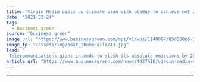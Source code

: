 ```yaml
---
title: "Virgin Media dials up climate plan with pledge to achieve net zero operations by 2025"
date: "2021-02-24"
tags: 
  - business green
source: "business green"
image_url: "https://www.businessgreen.com/api/v1/wps/1149984/85d530e6-2918-4f7e-b30b-065c341657d6/3/TiVo-Box-and-Remote-1-185x114.jpg"
image_fp: "/assets/img/post_thumbnails/43.jpg"
lead: "
 Telecommunications giant intends to slash its absolute emissions by 25 per cent by 2025 ..."
article_url: "https://www.businessgreen.com/news/4027610/virgin-media-dials-climate-plan-pledge-achieve-net-zero-operations-2025"
---
```


---
